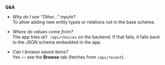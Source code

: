 **Q&A**

- *Why do I see "Other…" inputs?*  
  To allow adding new entity types or relations not in the base schema.

- *Where do values come from?*  
  The app tries `GET /api/choices` on the backend. If that fails, it falls back to the JSON schema embedded in the app.

- *Can I browse saved items?*  
  Yes — see the **Browse** tab (fetches from `/api/recent`).
